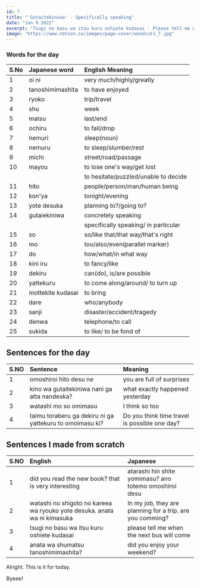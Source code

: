 ```yaml
---
id: 7
title: "'Gutaitekiniwa' - Specifically speaking"
date: "Jan 9 2022"
excerpt: "Tsugi no basu wa itsu kuru oshiete kudasai - Please tell me when the next bus will come"
image: "https://www.notion.so/images/page-cover/woodcuts_7.jpg"
---
```


### Words for the day

| S.No | Japanese word     | English Meaning                      |
| :--- | :---------------- | :----------------------------------- |
| 1    | oi ni             | very much/highly/greatly             |
| 2    | tanoshimimashita  | to have enjoyed                      |
| 3    | ryoko             | trip/travel                          |
| 4    | shu               | week                                 |
| 5    | matsu             | last/end                             |
| 6    | ochiru            | to fall/drop                         |
| 7    | nemuri            | sleep(noun)                          |
| 8    | nemuru            | to sleep/slumber/rest                |
| 9    | michi             | street/road/passage                  |
| 10   | mayou             | to lose one's way/get lost           |
|      |                   | to hesitate/puzzled/unable to decide |
| 11   | hito              | people/person/man/human being        |
| 12   | kon'ya            | tonight/evening                      |
| 13   | yote desuka       | planning to?/going to?               |
| 14   | gutaiekiniwa      | concretely speaking                  |
|      |                   | specifically speaking/ in particular |
| 15   | so                | so/like that/that way/that's right   |
| 16   | mo                | too/also/even(parallel marker)       |
| 17   | do                | how/what/in what way                 |
| 18   | kini iru          | to fancy/like                        |
| 19   | dekiru            | can(do), is/are possible             |
| 20   | yattekuru         | to come along/around/ to turn up     |
| 21   | mottekite kudasai | to bring                             |
| 22   | dare              | who/anybody                          |
| 23   | sanji             | disaster/accident/tragedy            |
| 24   | denwa             | telephone/to call                    |
| 25   | sukida            | to like/ to be fond of               |

## Sentences for the day

| S.NO | Sentence                                                 | Meaning                                       |
| :--- | :------------------------------------------------------- | :-------------------------------------------- |
| 1    | omoshiroi hito desu ne                                   | you are full of surprises                     |
| 2    | kino wa gutaitekiniwa nani ga atta nandeska?             | what exactly happened yesterday               |
| 3    | watashi mo so omimasu                                    | I think so too                                |
| 4    | taimu toraberu ga dekiru ni ga yattekuru to omoimasu ki? | Do you think time travel is possible one day? |

## Sentences I made from scratch

| S.NO | English                                                                  | Japanese                                                  |
| :--- | :----------------------------------------------------------------------- | :-------------------------------------------------------- |
| 1    | did you read the new book? that is very interesting                      | atarashi hin shite yomimasu? ano totemo omoshiroi desu    |
| 2    | watashi no shigoto no kareea wa ryouko yote desuka. anata wa ni kimasuka | In my job, they are planning for a trip. are you comming? |
| 3    | tsugi no basu wa itsu kuru oshiete kudasai                               | please tell me when the next bus will come                |
| 4    | anata wa shumatsu tanoshimimashita?                                      | did you enjoy your weekend?                               |

Alright. This is it for today.

Byeee!
